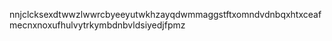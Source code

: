 nnjclcksexdtwwzlwwrcbyeeyutwkhzayqdwmmaggstftxomndvdnbqxhtxceafmecnxnoxufhulvytrkymbdnbvldsiyedjfpmz